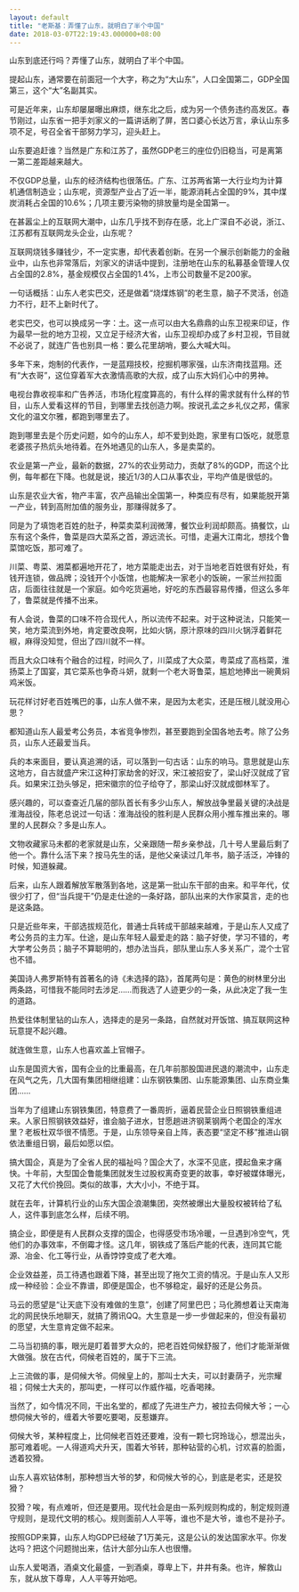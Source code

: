 ```yaml
---
layout: default
title: "老斯基：弄懂了山东，就明白了半个中国"
date: 2018-03-07T22:19:43.000000+08:00
---
```


山东到底还行吗？弄懂了山东，就明白了半个中国。

提起山东，通常要在前面冠一个大字，称之为“大山东”，人口全国第二，GDP全国第三，这个“大”名副其实。


可是近年来，山东却屡屡曝出麻烦，继东北之后，成为另一个债务违约高发区。春节刚过，山东省一把手刘家义的一篇讲话刷了屏，苦口婆心长达万言，承认山东多项不足，号召全省干部努力学习，迎头赶上。


山东要追赶谁？当然是广东和江苏了，虽然GDP老三的座位仍旧稳当，可是离第一第二差距越来越大。


不仅GDP总量，山东的经济结构也很落伍。广东、江苏两省第一大行业均为计算机通信制造业；山东呢，资源型产业占了近一半，能源消耗占全国的9%，其中煤炭消耗占全国的10.6%；几项主要污染物的排放量均是全国第一。

在甚嚣尘上的互联网大潮中，山东几乎找不到存在感，北上广深自不必说，浙江、江苏都有互联网龙头企业，山东呢？


互联网烧钱多赚钱少，不一定实惠，却代表着创新。在另一个展示创新能力的金融业中，山东也非常落后，刘家义的讲话中提到，注册地在山东的私募基金管理人仅占全国的2.8%，基金规模仅占全国的1.4%，上市公司数量不足200家。


一句话概括：山东人老实巴交，还是做着“烧煤炼钢”的老生意，脑子不灵活，创造力不行，赶不上新时代了。

老实巴交，也可以换成另一字：土。这一点可以由大名鼎鼎的山东卫视来印证，作为最早一批的地方卫视，又立足于经济大省，山东卫视却办成了乡村卫视，节目就不必说了，就连广告也别具一格：要么花里胡哨，要么大喊大叫。


多年下来，炮制的代表作，一是蓝翔技校，挖掘机哪家强，山东济南找蓝翔。还有“大衣哥”，这位穿着军大衣激情高歌的大叔，成了山东大妈们心中的男神。

电视台靠收视率和广告养活，市场化程度算高的，有什么样的需求就有什么样的节目，山东人爱看这样的节目，到哪里去找创造力啊。按说孔孟之乡礼仪之邦，儒家文化的温文尔雅，都跑到哪里去了。


跑到哪里去是个历史问题，如今的山东人，却不爱到处跑，家里有口饭吃，就愿意老婆孩子热炕头地待着。在外地遇见的山东人，多是卖菜的。

农业是第一产业，最新的数据，27%的农业劳动力，贡献了8%的GDP，而这个比例，每年都在下降。也就是说，接近1/3的人口从事农业，平均产值是很低的。


山东是农业大省，物产丰富，农产品输出全国第一，种类应有尽有，如果能脱开第一产业，转到高附加值的服务业，那赚得就多了。


同是为了填饱老百姓的肚子，种菜卖菜利润微薄，餐饮业利润却颇高。搞餐饮，山东有这个条件，鲁菜是四大菜系之首，源远流长。可惜，走遍大江南北，想找个鲁菜馆吃饭，那可难了。


川菜、粤菜、湘菜都遍地开花了，地方菜能走出去，对于当地老百姓很有好处，有钱开连锁，做品牌；没钱开个小饭馆，也能解决一家老小的饭碗，一家兰州拉面店，后面往往就是一个家庭。如今吃货遍地，好吃的东西最容易传播，但这么多年了，鲁菜就是传播不出来。


有人会说，鲁菜的口味不符合现代人，所以流传不起来。对于这种说法，只能笑一笑，地方菜流到外地，肯定要改良啊，比如火锅，原汁原味的四川火锅浮着鲜花椒，麻得没知觉，但出了四川就不一样。


而且大众口味有个融合的过程，时间久了，川菜成了大众菜，粤菜成了高档菜，淮扬菜上了国宴，其它菜系也争奇斗妍，就剩一个老大哥鲁菜，尴尬地捧出一碗黄焖鸡米饭。


玩花样讨好老百姓嘴巴的事，山东人做不来，是因为太老实，还是压根儿就没用心思？


都知道山东人最爱考公务员，本省竞争惨烈，甚至要跑到全国各地去考。除了公务员，山东人还最爱当兵。


兵的本来面目，要认真追溯的话，可以落到一句古话：山东的响马。意思就是山东这地方，自古就盛产宋江这种打家劫舍的好汉，宋江被招安了，梁山好汉就成了官兵。如果宋江劲头够足，把宋徽宗的位子给夺了，那梁山好汉就成御林军了。


感兴趣的，可以查查近几届的部队首长有多少山东人，解放战争里最关键的决战是淮海战役，陈老总说过一句话：淮海战役的胜利是人民群众用小推车推出来的。哪里的人民群众？多是山东人。

文物收藏家马未都的老家就是山东，父亲跟随一帮乡亲参战，几十号人里最后剩了他一个。靠什么活下来？按马先生的话，是他父亲读过几年书，脑子活泛，冲锋的时候，知道躲藏。


后来，山东人跟着解放军散落到各地，这是第一批山东干部的由来。和平年代，仗很少打了，但“当兵提干”仍是走仕途的一条好路，部队出来的大作家莫言，走的也是这条路。


只是近些年来，干部选拔规范化，普通士兵转成干部越来越难，于是山东人又成了考公务员的主力军。仕途，是山东年轻人最爱走的路：脑子好使，学习不错的，考大学考公务员；脑子不算聪明的，想办法当兵，部队里山东人多关系广，混个士官也不错。


美国诗人弗罗斯特有首著名的诗《未选择的路》，首尾两句是：黄色的树林里分出两条路，可惜我不能同时去涉足……而我选了人迹更少的一条，从此决定了我一生的道路。


热爱往体制里钻的山东人，选择走的是另一条路，自然就对开饭馆、搞互联网这种玩意提不起兴趣。

就连做生意，山东人也喜欢盖上官帽子。


山东是国资大省，国有企业的比重最高，在几年前那股国进民退的潮流中，山东走在风气之先，几大国有集团相继组建：山东钢铁集团、山东能源集团、山东商业集团……


当年为了组建山东钢铁集团，特意费了一番周折，逼着民营企业日照钢铁重组进来。人家日照钢铁效益好，谁会脑子进水，甘愿趟进济钢莱钢两个老国企的浑水里？老板杜双华很不情愿。于是，山东领导亲自上阵，表态要“坚定不移”推进山钢依法重组日钢，最后如愿以偿。


搞大国企，真是为了全省人民的福祉吗？国企大了，水深不见底，摸起鱼来才痛快。十年前，大型国企鲁能集团就发生过股权离奇变更的故事，幸好被媒体曝光，又花了大代价挽回。类似的故事，大大小小，不绝于耳。

就在去年，计算机行业的山东大国企浪潮集团，突然被爆出大量股权被转给了私人，这件事到底怎么样，后续不明。

搞企业，即便是有人民群众支撑的国企，也得感受市场冷暖，一旦遇到冷空气，凭他们的办事效率，不倒霉才怪。这几年，钢铁成了落后产能的代表，连同其它能源、冶金、化工等行业，从香饽饽变成了老大难。


企业效益差，员工待遇也跟着下降，甚至出现了拖欠工资的情况。于是山东人又形成一种经验：企业不靠谱，即便是国企，也不够稳定，最好的还是公务员。

马云的愿望是“让天底下没有难做的生意”，创建了阿里巴巴；马化腾想着让天南海北的网民快乐地聊天，就搞了腾讯QQ。大生意是一步一步做起来的，但没有最初的愿望，大生意肯定做不起来。


二马当初搞的事，眼光是盯着普罗大众的，把老百姓伺候舒服了，他们才能渐渐做大做强。放在古代，伺候老百姓的，属于下三流。


上三流做的事，是伺候大爷。伺候皇上的，那叫士大夫，可以封妻荫子，光宗耀祖；伺候士大夫的，那叫吏，一样可以作威作福，吃香喝辣。


当然了，如今情况不同，干出名堂的，都成了先进生产力，被拉去伺候大爷；一心想伺候大爷的，缠着大爷要吃要喝，反惹嫌弃。


伺候大爷，某种程度上，比伺候老百姓还要难，没有一颗七窍玲珑心，想混出头，那可难着呢。一人得道鸡犬升天，围着大爷转，那种钻营的心机，讨欢喜的脸面，透着狡猾。


山东人喜欢钻体制，那种想当大爷的梦，和伺候大爷的心，到底是老实，还是狡猾？

狡猾？唉，有点难听，但还是要用。现代社会是由一系列规则构成的，制定规则遵守规则，是现代文明的核心。规则面前人人平等，谁也不是大爷，谁也不是孙子。


按照GDP来算，山东人均GDP已经破了1万美元，这是公认的发达国家水平。你发达吗？把这个问题抛出来，估计大部分山东人也很懵。


山东人爱喝酒，酒桌文化最盛，一到酒桌，尊卑上下，井井有条。也许，解救山东，就从放下尊卑，人人平等开始吧。

